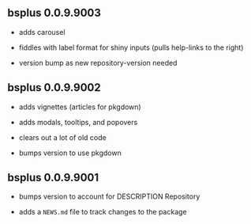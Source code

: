 ## bsplus 0.0.9.9003

* adds carousel

* fiddles with label format for shiny inputs (pulls help-links to the right)

* version bump as new repository-version needed

## bsplus 0.0.9.9002

* adds vignettes (articles for pkgdown)

* adds modals, tooltips, and popovers

* clears out a lot of old code

* bumps version to use pkgdown

## bsplus 0.0.9.9001

* bumps version to account for DESCRIPTION Repository

* adds a `NEWS.md` file to track changes to the package



